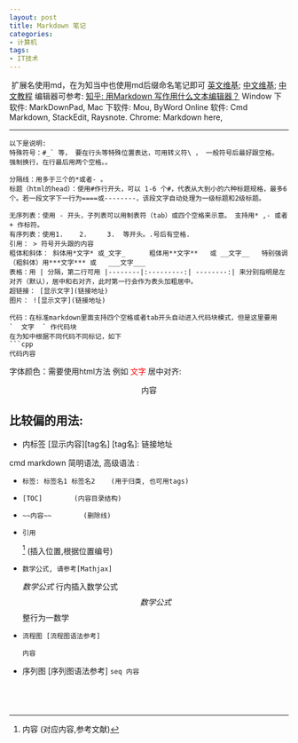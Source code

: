 ```yaml
---
layout: post
title: Markdown 笔记
categories:
- 计算机
tags:
- IT技术
---
```


﻿ 扩展名使用md，在为知当中也使用md后缀命名笔记即可
[英文维基](http://en.wikipedia.org/wiki/Markdown); [中文维基](http://zh.wikipedia.org/wiki/Markdown); [中文教程](http://wowubuntu.com/markdown/)
编辑器可参考: [知乎: 用Markdown 写作用什么文本编辑器？](http://www.zhihu.com/question/19637157)
Window 下软件: MarkDownPad, 
Mac 下软件: Mou, ByWord
Online 软件: Cmd Markdown, StackEdit, Raysnote. 
Chrome: Markdown here, 

--- 

```
以下是说明:
特殊符号：#_` 等， 要在行头等特殊位置表达，可用转义符\ ， 一般符号后最好跟空格。
强制换行，在行最后用两个空格。。

分隔线：用多于三个的*或者- 。
标题（html的head）：使用#作行开头，可以 1-6 个#，代表从大到小的六种标题规格，最多6个。若一段文字下一行为====或--------，该段文字自动处理为一级标题和2级标题。

无序列表：使用 - 开头，子列表可以用制表符（tab）或四个空格来示意。 支持用* ,- 或者+ 作标符。
有序列表：使用1.    2.     3.  等开头。.号后有空格.
引用： > 符号开头跟的内容
粗体和斜体： 斜体用*文字* 或_文字_      粗体用**文字**   或 __文字__   特别强调（粗斜体）用***文字*** 或   ___文字___
表格：用 | 分隔，第二行可用 |--------|:---------:| --------:| 来分别指明是左对齐（默认），居中和右对齐，此时第一行会作为表头加粗居中。
超链接： [显示文字](链接地址)
图片： ![显示文字](链接地址)

代码：在标准markdown里面支持四个空格或者tab开头自动进入代码块模式，但是这里要用  `  文字  ` 作代码块
在为知中根据不同代码不同标记，如下
```cpp
代码内容
```

字体颜色：需要使用html方法 例如<font color="red"> 文字 </font>
居中对齐: <center>内容</center>

## 比较偏的用法:
-  内标签
[显示内容][tag名]
[tag名]: 链接地址



cmd markdown 简明语法, 高级语法 :
-     标签: 标签名1 标签名2    (用于归类, 也可用tags)
-     [TOC]        (内容目录结构)
-     ~~内容~~        (删除线)
-     引用
    [^cite1]    (插入位置,根据位置编号)
    [^cite1]: 内容    (对应内容,参考文献)
-     数学公式, 请参考[Mathjax]
    $数学公式$         行内插入数学公式
    $$ 数学公式 $$        整行为一数学
-     流程图 [流程图语法参考]
    ```flow
    内容
    ```
-    序列图 [序列图语法参考]
    ```seq
    内容
    ```
```



